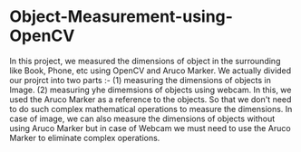 # Object-Measurement-using-OpenCV
In this project, we measured the dimensions of object in the surrounding like Book, Phone, etc using OpenCV and Aruco Marker.
We actually divided our projrct into two parts :- (1) measuring the dimensions of objects in Image. (2) measuring yhe dimemsions of objects using webcam.
In this, we used the Aruco Marker as a reference to the objects.
So that we don't need to do such complex mathematical operations to measure the dimensions.
In case of image, we can also measure the dimensions of objects without using Aruco Marker but in case of Webcam we must need to use the Aruco Marker to eliminate complex operations.
